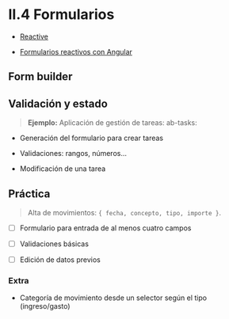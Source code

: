 # II.4 Formularios

- [Reactive](https://academiabinaria.github.io/angular-basic/readme/8-reactive.html#1)

- [Formularios reactivos con Angular](https://academia-binaria.com/formularios-reactivos-con-Angular/)

## Form builder

## Validación y estado


> **Ejemplo:** Aplicación de gestión de tareas: ab-tasks:

- Generación del formulario para crear tareas

- Validaciones: rangos, números...

- Modificación de una tarea

## Práctica
> Alta de movimientos: `{ fecha, concepto, tipo, importe }`.

- [ ] Formulario para entrada de al menos cuatro campos
- [ ] Validaciones básicas
- [ ] Edición de datos previos


### Extra

- Categoría de movimiento desde un selector según el tipo (ingreso/gasto)